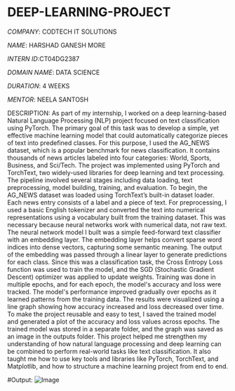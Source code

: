 # DEEP-LEARNING-PROJECT

*COMPANY*: CODTECH IT SOLUTIONS

*NAME*: HARSHAD GANESH MORE

*INTERN ID*:CT04DG2387

*DOMAIN NAME*: DATA SCIENCE

*DURATION*: 4 WEEKS

*MENTOR*: NEELA SANTOSH

DESCRIPTION:
As part of my internship, I worked on a deep learning-based Natural Language Processing (NLP) project focused on text classification using PyTorch. The primary goal of this task was to develop a simple, yet effective machine learning model that could automatically categorize pieces of text into predefined classes. For this purpose, I used the AG_NEWS dataset, which is a popular benchmark for news classification. It contains thousands of news articles labeled into four categories: World, Sports, Business, and Sci/Tech.
The project was implemented using PyTorch and TorchText, two widely-used libraries for deep learning and text processing. The pipeline involved several stages including data loading, text preprocessing, model building, training, and evaluation.
To begin, the AG_NEWS dataset was loaded using TorchText’s built-in dataset loader. Each news entry consists of a label and a piece of text. For preprocessing, I used a basic English tokenizer and converted the text into numerical representations using a vocabulary built from the training dataset. This was necessary because neural networks work with numerical data, not raw text.
The neural network model I built was a simple feed-forward text classifier with an embedding layer. The embedding layer helps convert sparse word indices into dense vectors, capturing some semantic meaning. The output of the embedding was passed through a linear layer to generate predictions for each class. Since this was a classification task, the Cross Entropy Loss function was used to train the model, and the SGD (Stochastic Gradient Descent) optimizer was applied to update weights.
Training was done in multiple epochs, and for each epoch, the model's accuracy and loss were tracked. The model's performance improved gradually over epochs as it learned patterns from the training data. The results were visualized using a line graph showing how accuracy increased and loss decreased over time.
To make the project reusable and easy to test, I saved the trained model and generated a plot of the accuracy and loss values across epochs. The trained model was stored in a separate folder, and the graph was saved as an image in the outputs folder.
This project helped me strengthen my understanding of how natural language processing and deep learning can be combined to perform real-world tasks like text classification. It also taught me how to use key tools and libraries like PyTorch, TorchText, and Matplotlib, and how to structure a machine learning project from end to end.

#Output:
![Image](https://github.com/user-attachments/assets/0593e97e-2fd8-4ff7-a639-765c3fb87112)
